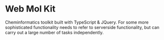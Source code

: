 # Web Mol Kit

Cheminformatics toolkit built with TypeScript & JQuery. For some more sophisticated functionality needs to refer to serverside functionality, but can carry out a large number of tasks independently.
